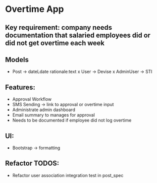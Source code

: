 # Overtime App

## Key requirement: company needs documentation that salaried employees did or did not get overtime each week

## Models
- Post -> dateLdate rationale:text
x User -> Devise
x AdminUser -> STI

## Features:
- Approval Workflow
- SMS Sending -> link to approval or overtime input
- Administrate admin dashboard
- Email summary to manages for approval
- Needs to be documented if employee did not log overtime

## UI:
- Bootstrap -> formatting

## Refactor TODOS:
- Refactor user association integration test in post_spec